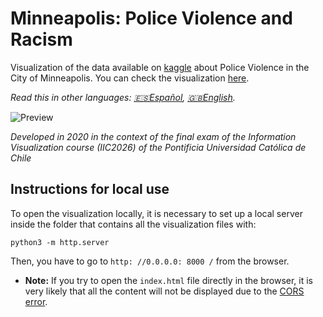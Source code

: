 # Minneapolis: Police Violence and Racism 

Visualization of the data available on [kaggle](https://www.kaggle.com/paultimothymooney/minneapolis-police-stops-and-police-violence) about Police Violence in the City of Minneapolis. You can check the visualization [here](https://puc-infovis.github.io/version-2020/salon_de_la_fama/Gui%C3%B1ez_Francisco/Visualizaci%C3%B3n/index.html).

_Read this in other languages: [🇪🇸Español](https://github.com/fguinez/minneapolis-police-use-of-force/blob/main/README.md), [🇬🇧English](https://github.com/fguinez/minneapolis-police-use-of-force/blob/main/README.eng.md)._

![Preview](https://i.imgur.com/tM4rTQf.png)

_Developed in 2020 in the context of the final exam of the Information Visualization course (IIC2026) of the Pontificia Universidad Católica de Chile_

## Instructions for local use 

To open the visualization locally, it is necessary to set up a local server inside the folder that contains all the visualization files with: 
```
python3 -m http.server
```

Then, you have to go to `http: //0.0.0.0: 8000 /` from the browser.

* **Note:** If you try to open the `index.html` file directly in the browser, it is very likely that all the content will not be displayed due to the [CORS error](https://developer.mozilla.org/es/docs/Web/HTTP/CORS/Errors/CORSRequestNotHttp?utm_source=devtools&utm_medium=firefox-cors-errors&utm_campaign=default).
